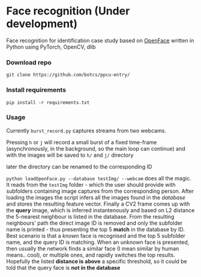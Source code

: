 # Face recognition (Under development)

Face recognition for identification case study based on [OpenFace](http://cmusatyalab.github.io/openface/) written in Python using PyTorch, OpenCV, dlib

### Download repo
```
git clone https://github.com/botcs/ppcu-entry/
```

### Install requirements
```
pip install -r requirements.txt
```

### Usage
Currently `burst_record.py` captures streams from two webcams.

Pressing `h` or `j` will record a small burst of a fixed time-frame (asynchronously, in the background, so the main loop can continue) and with the images will be saved to `h/` and `j/` directory 

later the directory can be renamed to the corresponding ID

`python loadOpenFace.py --database testImg/ --webcam` does all the magic.
It reads from the `testImg` folder - which the user should provide with subfolders containing image captures from the corresponding person.
After loading the images the script infers all the images found in the _database_ and stores the resulting feature vector.
Finally a CV2 frame comes up with the **query** image, which is inferred instantenously and based on L2 distance the 5-nearest neighbour is listed in the database.
From the resulting neighbours' path the direct image ID is removed and only the subfolder name is printed - thus presenting the top 5 **match** in the database by ID.
Best scenario is that a _known_ face is recognised and the top 5 subfolder name, and the query ID is matching.
When an unknown face is presented, then usually the network finds a similar face (I mean similar by human means.. cool), or multiple ones, and rapidly switches the top results. Hopefully the listed **distance is above** a specific threshold, so it could be told that the query face is **not in the database**
